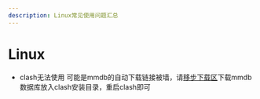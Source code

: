 ```yaml
---
description: Linux常见使用问题汇总
---
```


# Linux

* clash无法使用 可能是mmdb的自动下载链接被墙，请[移步下载区](../untitled-6/)下载mmdb数据库放入clash安装目录，重启clash即可 



